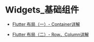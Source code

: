 # Widgets_基础组件


- [Flutter 布局（一）- Container详解](https://github.com/ybb963416867/flutter_app/blob/master/android/md/Container详解.md)

- [Flutter 布局（二）- Row、Column详解](https://github.com/ybb963416867/flutter_app/blob/master/android/md/Row、Column详解.md)